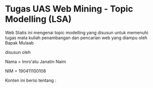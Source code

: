 # Tugas UAS Web Mining - Topic Modelling (LSA)

Web Statis ini mengenai topic modelling yang disusun untuk memenuhi tugas mata kuliah penambangan dan pencarian web yang diampu oleh Bapak Mulaab

disusun oleh 

Nama = Imro'atu Janatin Naim

NIM = 190411100108

Konten ini berisi tentang :

```{tableofcontents}
```
